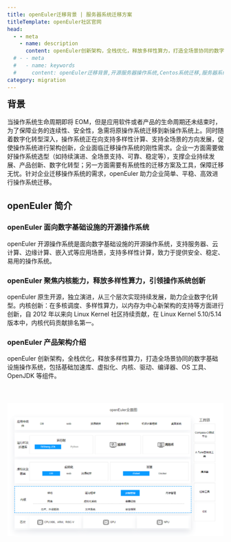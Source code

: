 ```yaml
---
title: openEuler迁移背景 | 服务器系统迁移方案
titleTemplate: openEuler社区官网
head:
  - - meta
    - name: description
      content: openEuler创新架构，全栈优化，释放多样性算力，打造全场景协同的数字基础设施操作系统，包括基础加速库、虚拟化、内核、驱动、编译器、OS 工具、OpenJDK 等组件。想要了解更多系统迁移相关信息，欢迎访问openEuler官网。
  # - - meta
  #   - name: keywords
  #     content: openEuler迁移背景,开源服务器操作系统,Centos系统迁移,服务器系统迁移,Linux迁移,服务器安装linux系统
category: migration
---
```


<script setup lang="ts">
import { useData } from 'vitepress';
import seoConfig from '@/data/common/seo';

const { lang } = useData();
</script>

<SeoBox :seo-data="seoConfig[lang]?.migrationBackground" />

<h2 id='背景' style="margin-top:0;">背景</h2>

当操作系统生命周期即将 EOM，但是应用软件或者产品的生命周期还未结束时，为了保障业务的连续性、安全性，急需将原操作系统迁移到新操作系统上。同时随着数字化转型深入，操作系统正在向支持多样性计算、支持全场景的方向发展，促使操作系统进行架构创新，企业面临迁移操作系统的刚性需求。企业一方面需要做好操作系统选型（如持续演进、全场景支持、可靠、稳定等），支撑企业持续发展、产品创新、数字化转型；另一方面需要有系统性的迁移方案及工具，保障迁移无忧。针对企业迁移操作系统的需求，openEuler 助力企业简单、平稳、高效进行操作系统迁移。

## openEuler 简介

### openEuler 面向数字基础设施的开源操作系统

openEuler 开源操作系统是面向数字基础设施的开源操作系统，支持服务器、云计算、边缘计算、嵌入式等应用场景，支持多样性计算，致力于提供安全、稳定、易用的操作系统。

### openEuler 聚焦内核能力，释放多样性算力，引领操作系统创新

openEuler 原生开源，独立演进，从三个层次实现持续发展，助力企业数字化转型。内核创新：在多核调度、多样性算力，以内存为中心新架构的支持等方面进行创新，自 2012 年以来向 Linux Kernel 社区持续贡献，在 Linux Kernel 5.10/5.14 版本中，内核代码贡献排名第一。

### openEuler 产品架构介绍

openEuler 创新架构，全栈优化，释放多样性算力，打造全场景协同的数字基础设施操作系统，包括基础加速库、虚拟化、内核、驱动、编译器、OS 工具、OpenJDK 等组件。

<img src="./framework.png" class="img"/>

<style lang="scss" scoped>
    .img{
        margin-top:40px;
    }
</style>
